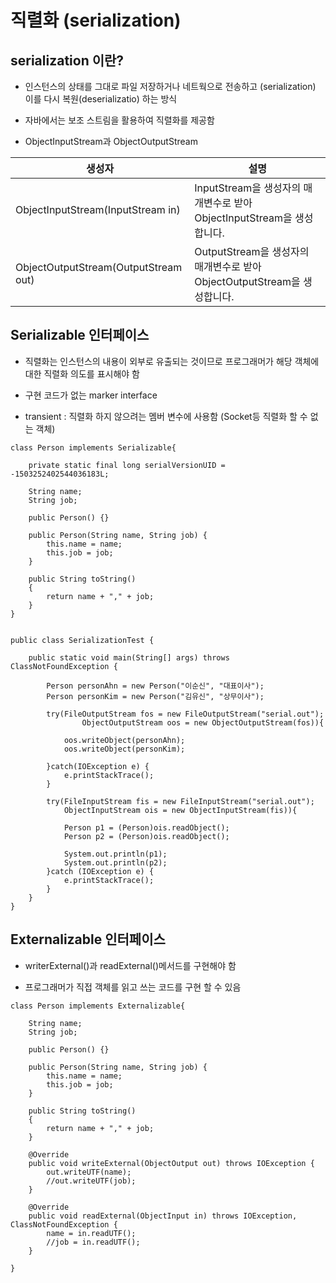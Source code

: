 # 직렬화 (serialization)

## serialization 이란?

- 인스턴스의 상태를 그대로 파일 저장하거나 네트웍으로 전송하고 (serialization) 이를 다시 복원(deserializatio) 하는 방식

- 자바에서는 보조 스트림을 활용하여 직렬화를 제공함

- ObjectInputStream과 ObjectOutputStream

| 생성자 | 설명 |
| ------ | ------ |
| ObjectInputStream(InputStream in) | InputStream을 생성자의 매개변수로 받아 ObjectInputStream을 생성합니다. |
| ObjectOutputStream(OutputStream out) | OutputStream을 생성자의 매개변수로 받아 ObjectOutputStream을 생성합니다. |

## Serializable 인터페이스

- 직렬화는 인스턴스의 내용이 외부로 유출되는 것이므로 프로그래머가 해당 객체에 대한 직렬화 의도를 표시해야 함

- 구현 코드가 없는 marker interface

- transient : 직렬화 하지 않으려는 멤버 변수에 사용함 (Socket등 직렬화 할 수 없는 객체)

```
class Person implements Serializable{
	
	private static final long serialVersionUID = -1503252402544036183L;

	String name;
	String job;
	
	public Person() {}

	public Person(String name, String job) {
		this.name = name;
		this.job = job;
	}
	
	public String toString()
	{
		return name + "," + job;
	}
}


public class SerializationTest {

	public static void main(String[] args) throws ClassNotFoundException {

		Person personAhn = new Person("이순신", "대표이사");
		Person personKim = new Person("김유신", "상무이사");
		
		try(FileOutputStream fos = new FileOutputStream("serial.out");
				ObjectOutputStream oos = new ObjectOutputStream(fos)){
			
			oos.writeObject(personAhn);
			oos.writeObject(personKim);
		
		}catch(IOException e) {
			e.printStackTrace();
		}
			
		try(FileInputStream fis = new FileInputStream("serial.out");
			ObjectInputStream ois = new ObjectInputStream(fis)){
			
			Person p1 = (Person)ois.readObject();
			Person p2 = (Person)ois.readObject();
			
			System.out.println(p1);
			System.out.println(p2);
		}catch (IOException e) {
			e.printStackTrace();
		}
	}
}
```

## Externalizable 인터페이스

- writerExternal()과 readExternal()메서드를 구현해야 함

- 프로그래머가 직접 객체를 읽고 쓰는 코드를 구현 할 수 있음

```
class Person implements Externalizable{
	
	String name;
	String job;
	
	public Person() {}

	public Person(String name, String job) {
		this.name = name;
		this.job = job;
	}
	
	public String toString()
	{
		return name + "," + job;
	}

	@Override
	public void writeExternal(ObjectOutput out) throws IOException {
		out.writeUTF(name);
		//out.writeUTF(job);
	}

	@Override
	public void readExternal(ObjectInput in) throws IOException, ClassNotFoundException {
		name = in.readUTF();
		//job = in.readUTF();
	}
	
}
```
